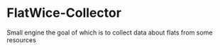 # FlatWice-Collector
Small engine the goal of which is to collect data about flats from some resources
